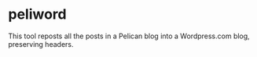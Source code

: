 # peliword
This tool reposts all the posts in a Pelican blog into a Wordpress.com blog, preserving headers.
